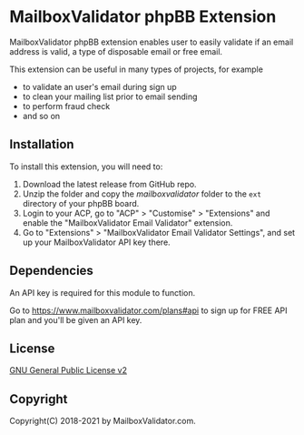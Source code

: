 # MailboxValidator phpBB Extension

MailboxValidator phpBB extension enables user to easily validate if an email address is valid, a type of disposable email or free email.

This extension can be useful in many types of projects, for example

 - to validate an user's email during sign up
 - to clean your mailing list prior to email sending
 - to perform fraud check
 - and so on

## Installation

To install this extension, you will need to:

1. Download the latest release from GitHub repo.
2. Unzip the folder and copy the *mailboxvalidator* folder to the `ext` directory of your phpBB board.
3. Login to your ACP, go to "ACP" > "Customise" > "Extensions" and enable the "MailboxValidator Email Validator" extension.
4. Go to "Extensions" > "MailboxValidator Email Validator Settings", and set up your MailboxValidator API key there.

Dependencies
------------

An API key is required for this module to function.

Go to https://www.mailboxvalidator.com/plans#api to sign up for FREE API plan and you'll be given an API key.

## License

[GNU General Public License v2](https://opensource.org/licenses/GPL-2.0)

Copyright
---------

Copyright(C) 2018-2021 by MailboxValidator.com.
